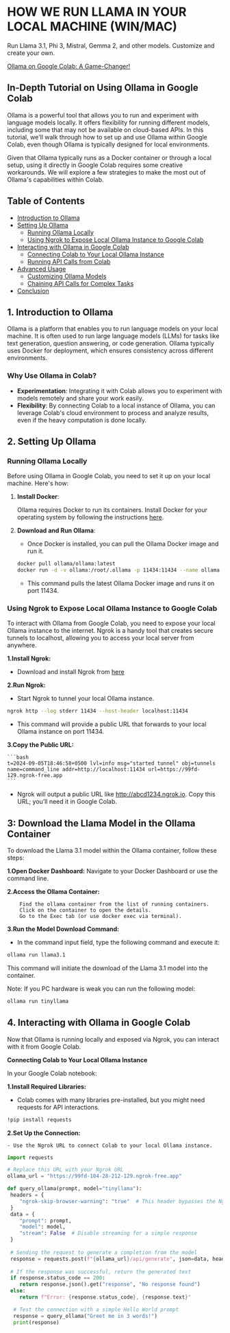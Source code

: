 # HOW WE RUN LLAMA IN YOUR LOCAL MACHINE (WIN/MAC) ###

Run Llama 3.1, Phi 3, Mistral, Gemma 2, and other models. Customize and create your own.

<a href="https://www.youtube.com/watch?v=9sPKTNGaPf8">Ollama on Google Colab: A Game-Changer!</a>

## In-Depth Tutorial on Using Ollama in Google Colab

Ollama is a powerful tool that allows you to run and experiment with language models locally. It offers flexibility for running different models, including some that may not be available on cloud-based APIs. In this tutorial, we'll walk through how to set up and use Ollama within Google Colab, even though Ollama is typically designed for local environments.

Given that Ollama typically runs as a Docker container or through a local setup, using it directly in Google Colab requires some creative workarounds. We will explore a few strategies to make the most out of Ollama's capabilities within Colab.

## Table of Contents
- [Introduction to Ollama](#introduction-to-ollama)
- [Setting Up Ollama](#setting-up-ollama)
  - [Running Ollama Locally](#running-ollama-locally)
  - [Using Ngrok to Expose Local Ollama Instance to Google Colab](#using-ngrok-to-expose-local-ollama-instance-to-google-colab)
- [Interacting with Ollama in Google Colab](#interacting-with-ollama-in-google-colab)
  - [Connecting Colab to Your Local Ollama Instance](#connecting-colab-to-your-local-ollama-instance)
  - [Running API Calls from Colab](#running-api-calls-from-colab)
- [Advanced Usage](#advanced-usage)
  - [Customizing Ollama Models](#customizing-ollama-models)
  - [Chaining API Calls for Complex Tasks](#chaining-api-calls-for-complex-tasks)
- [Conclusion](#conclusion)

## 1. Introduction to Ollama

Ollama is a platform that enables you to run language models on your local machine. It is often used to run large language models (LLMs) for tasks like text generation, question answering, or code generation. Ollama typically uses Docker for deployment, which ensures consistency across different environments.

### Why Use Ollama in Colab?
- **Experimentation**: Integrating it with Colab allows you to experiment with models remotely and share your work easily.
- **Flexibility**: By connecting Colab to a local instance of Ollama, you can leverage Colab's cloud environment to process and analyze results, even if the heavy computation is done locally.

## 2. Setting Up Ollama

### Running Ollama Locally

Before using Ollama in Google Colab, you need to set it up on your local machine. Here's how:

1. **Install Docker**:  

   Ollama requires Docker to run its containers. Install Docker for your operating system by following the instructions [here](https://docs.docker.com/get-docker/).

2. **Download and Run Ollama**:

     * Once Docker is installed, you can pull the Ollama Docker image and run it.

   ```bash
   docker pull ollama/ollama:latest
   docker run -d -v ollama:/root/.ollama -p 11434:11434 --name ollama ollama/ollama
   ```
     * This command pulls the latest Ollama Docker image and runs it on port 11434.

### Using Ngrok to Expose Local Ollama Instance to Google Colab 

To interact with Ollama from Google Colab, you need to expose your local Ollama instance to the internet. Ngrok is a handy tool that creates secure tunnels to localhost, allowing you to access your local server from anywhere.

**1.Install Ngrok:**

 - Download and install Ngrok from [here](https://ngrok.com/download)

**2.Run Ngrok:**

 - Start Ngrok to tunnel your local Ollama instance.

 ```bash
 ngrok http --log stderr 11434 --host-header localhost:11434
 ```
 - This command will provide a public URL that forwards to your local Ollama instance on port 11434.

**3.Copy the Public URL:**

    ```bash
    t=2024-09-05T18:46:58+0500 lvl=info msg="started tunnel" obj=tunnels name=command_line addr=http://localhost:11434 url=https://99fd-129.ngrok-free.app
    ```
  - Ngrok will output a public URL like http://abcd1234.ngrok.io. Copy this URL; you’ll need it in Google Colab.

## 3: Download the Llama Model in the Ollama Container

To download the Llama 3.1 model within the Ollama container, follow these steps:

 **1.Open Docker Dashboard:** Navigate to your Docker Dashboard or use the command line.

 **2.Access the Ollama Container:**

        Find the ollama container from the list of running containers.
        Click on the container to open the details.
        Go to the Exec tab (or use docker exec via terminal).

 **3.Run the Model Download Command:**

  - In the command input field, type the following command and execute it:

  ```bash
  ollama run llama3.1
  ```

  This command will initiate the download of the Llama 3.1 model into the container.

  Note: If you PC hardware is weak you can run the following model:

  ```bash
  ollama run tinyllama
  ```

## 4. Interacting with Ollama in Google Colab

Now that Ollama is running locally and exposed via Ngrok, you can interact with it from Google Colab.

**Connecting Colab to Your Local Ollama Instance**

In your Google Colab notebook:

  **1.Install Required Libraries:**

   - Colab comes with many libraries pre-installed, but you might need requests for API interactions.

   ```bash
   !pip install requests
   ```

   **2.Set Up the Connection:**

    - Use the Ngrok URL to connect Colab to your local Ollama instance.

  ```python
  import requests

# Replace this URL with your Ngrok URL
ollama_url = "https://99fd-104-28-212-129.ngrok-free.app"

def query_ollama(prompt, model="tinyllama"):
   headers = {
      "ngrok-skip-browser-warning": "true"  # This header bypasses the Ngrok browser warning
   }
   data = {
      "prompt": prompt,
      "model": model,
      "stream": False  # Disable streaming for a simple response
   }
   
   # Sending the request to generate a completion from the model
   response = requests.post(f"{ollama_url}/api/generate", json=data, headers=headers)
   
   # If the response was successful, return the generated text
   if response.status_code == 200:
      return response.json().get("response", "No response found")
   else:
      return f"Error: {response.status_code}, {response.text}"

    # Test the connection with a simple Hello World prompt
    response = query_ollama("Greet me in 3 words!")
    print(response)
  ```


